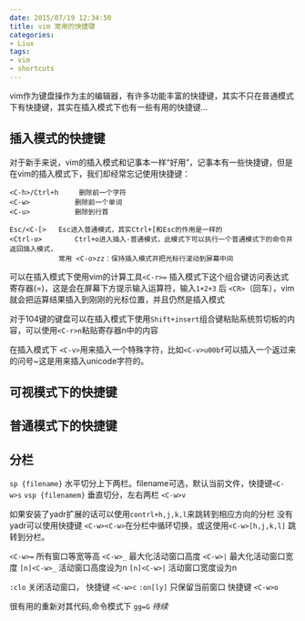 ```yaml
---
date: 2015/07/19 12:34:50
title: vim 常用的快捷键
categories:
- Liux
tags:
- vim
- shortcuts
---
```


vim作为键盘操作为主的编辑器，有许多功能丰富的快捷键，其实不只在普通模式下有快捷键，其实在插入模式下也有一些有用的快捷键...

## 插入模式的快捷键 ##
对于新手来说，vim的插入模式和记事本一样“好用”，记事本有一些快捷键，但是在vim的插入模式下，我们却经常忘记使用快捷键：

```
<C-h>/Ctrl+h	 删除前一个字符
<C-w>			删除前一个单词
<C-u>			删除到行首

Esc/<C-[>	Esc进入普通模式，其实Ctrl+[和Esc的作用是一样的
<Ctrl-o>		Ctrl+o进入插入-普通模式，此模式下可以执行一个普通模式下的命令并返回插入模式，
			常用 <C-o>zz：保持插入模式并把光标行滚动到屏幕中间
```
可以在插入模式下使用vim的计算工具`<C-r>=` 插入模式下这个组合键访问表达式寄存器(=)，这是会在屏幕下方提示输入运算符，输入`1+2+3` 后 `<CR>`（回车），vim就会把运算结果插入到刚刚的光标位置，并且仍然是插入模式

对于104键的键盘可以在插入模式下使用`Shift+insert`组合键粘贴系统剪切板的内容，可以使用`<C-r>n`粘贴寄存器n中的内容

在插入模式下 `<C-v>`用来插入一个特殊字符，比如`<C-v>u00bf`可以插入一个返过来的问号~这是用来插入unicode字符的。

## 可视模式下的快捷键 ##

## 普通模式下的快捷键 ##

## 分栏 ##
`sp {filename}` 水平切分上下两栏。filename可选，默认当前文件，快捷键`<C-w>s`
`vsp {filenamem}` 垂直切分，左右两栏 `<C-w>v`

如果安装了yadr扩展的话可以使用`contrl+h,j,k,l`来跳转到相应方向的分栏
没有yadr可以使用快捷键 `<C-w><C-w>`在分栏中循环切换，或这使用`<C-w>[h,j,k,l]` 跳转到分栏。


`<C-w>=` 所有窗口等宽等高
`<C-w>_` 最大化活动窗口高度
`<C-w>|` 最大化活动窗口宽度
`[n]<C-w>_` 活动窗口高度设为n
`[n]<C-w>|` 活动窗口宽度设为n

`:clo` 关闭活动窗口， 快捷键 `<C-w>c`
`:on[ly]` 只保留当前窗口   快捷键 `<C-w>o`


很有用的重新对其代码,命令模式下 `gg=G`
*待续*
